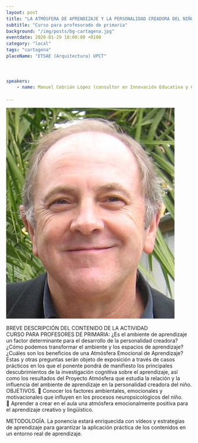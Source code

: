 ```yaml
---
layout: post
title: "LA ATMÓSFERA DE APRENDIZAJE Y LA PERSONALIDAD CREADORA DEL NIÑO"
subtitle: "Curso para profesorado de primaria"
background: "/img/posts/bg-cartagena.jpg"
eventdate: 2020-01-29 18:00:00 +0100
category: "local"
tags: "cartagena"
placeName: "ETSAE (Arquitectura) UPCT"



speakers:
    - name: Manuel Cebrián López (consultor en Innovación Educativa y Cultural)
    
---
```


![cartel](/img/posts/cayetano.JPG)     

BREVE DESCRIPCIÓN DEL CONTENIDO DE LA ACTIVIDAD  
CURSO PARA PROFESORES DE PRIMARIA:
¿Es el ambiente de aprendizaje un factor determinante para el desarrollo de la personalidad creadora? ¿Cómo podemos transformar el ambiente y los espacios de aprendizaje? ¿Cuáles son los beneficios de una Atmósfera Emocional de Aprendizaje? Estas y otras preguntas serán objeto de exposición a través de casos prácticos en los que el ponente pondrá de manifiesto los principales descubrimientos de la investigación cognitiva sobre el aprendizaje, así como los resultados del Proyecto Atmósfera que estudia la relación y la influencia del ambiente de aprendizaje en la personalidad creadora del niño. 
OBJETIVOS. 
	Conocer los factores ambientales, emocionales y motivacionales que influyen en los procesos neuropsicológicos del niño.    
	Aprender a crear en el aula una atmósfera emocionalmente positiva para el aprendizaje creativo y lingüístico. 

METODOLOGÍA. 
La ponencia estará enriquecida con vídeos y estrategias de aprendizaje para garantizar la aplicación práctica de los contenidos en un entorno real de aprendizaje.  

